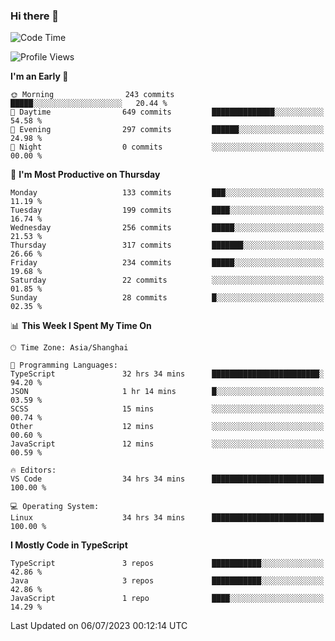 ### Hi there 👋

<!--
**waynelwz/waynelwz** is a ✨ _special_ ✨ repository because its `README.md` (this file) appears on your GitHub profile.

Here are some ideas to get you started:

- 🔭 I’m currently working on ...
- 🌱 I’m currently learning ...
- 👯 I’m looking to collaborate on ...
- 🤔 I’m looking for help with ...
- 💬 Ask me about ...
- 📫 How to reach me: ...
- 😄 Pronouns: ...
- ⚡ Fun fact: ...
-->

<!--START_SECTION:waka-->
![Code Time](http://img.shields.io/badge/Code%20Time-1%2C601%20hrs%2019%20mins-blue)

![Profile Views](http://img.shields.io/badge/Profile%20Views-0-blue)

**I'm an Early 🐤** 

```text
🌞 Morning                243 commits         █████░░░░░░░░░░░░░░░░░░░░   20.44 % 
🌆 Daytime                649 commits         ██████████████░░░░░░░░░░░   54.58 % 
🌃 Evening                297 commits         ██████░░░░░░░░░░░░░░░░░░░   24.98 % 
🌙 Night                  0 commits           ░░░░░░░░░░░░░░░░░░░░░░░░░   00.00 % 
```
📅 **I'm Most Productive on Thursday** 

```text
Monday                   133 commits         ███░░░░░░░░░░░░░░░░░░░░░░   11.19 % 
Tuesday                  199 commits         ████░░░░░░░░░░░░░░░░░░░░░   16.74 % 
Wednesday                256 commits         █████░░░░░░░░░░░░░░░░░░░░   21.53 % 
Thursday                 317 commits         ███████░░░░░░░░░░░░░░░░░░   26.66 % 
Friday                   234 commits         █████░░░░░░░░░░░░░░░░░░░░   19.68 % 
Saturday                 22 commits          ░░░░░░░░░░░░░░░░░░░░░░░░░   01.85 % 
Sunday                   28 commits          █░░░░░░░░░░░░░░░░░░░░░░░░   02.35 % 
```


📊 **This Week I Spent My Time On** 

```text
🕑︎ Time Zone: Asia/Shanghai

💬 Programming Languages: 
TypeScript               32 hrs 34 mins      ████████████████████████░   94.20 % 
JSON                     1 hr 14 mins        █░░░░░░░░░░░░░░░░░░░░░░░░   03.59 % 
SCSS                     15 mins             ░░░░░░░░░░░░░░░░░░░░░░░░░   00.74 % 
Other                    12 mins             ░░░░░░░░░░░░░░░░░░░░░░░░░   00.60 % 
JavaScript               12 mins             ░░░░░░░░░░░░░░░░░░░░░░░░░   00.59 % 

🔥 Editors: 
VS Code                  34 hrs 34 mins      █████████████████████████   100.00 % 

💻 Operating System: 
Linux                    34 hrs 34 mins      █████████████████████████   100.00 % 
```

**I Mostly Code in TypeScript** 

```text
TypeScript               3 repos             ███████████░░░░░░░░░░░░░░   42.86 % 
Java                     3 repos             ███████████░░░░░░░░░░░░░░   42.86 % 
JavaScript               1 repo              ████░░░░░░░░░░░░░░░░░░░░░   14.29 % 
```




 Last Updated on 06/07/2023 00:12:14 UTC
<!--END_SECTION:waka-->
